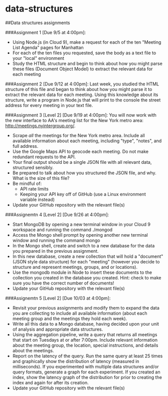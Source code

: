 # data-structures

##Data structures assignments

###Assignment 1 [Due 9/5 at 4:00pm]:
- Using Node.js (in Cloud 9), make a request for each of the ten "Meeting List Agenda" pages for Manhattan
- For each of the ten files you requested, save the body as a text file to your "local" environment
- Study the HTML structure and begin to think about how you might parse these files (Document Object Model) to extract the relevant data for each meeting


###Assignment 2 [Due 9/12 at 4:00pm]:
Last week, you studied the HTML structure of this file and began to think about how you might parse it to extract the relevant data for each meeting. Using this knowledge about its structure, write a program in Node.js that will print to the console the street address for every meeting in your text file.

###Assignment 3 [Level 2] [Due 9/19 at 4:00pm]:
You will now work with the new interface to AA's meeting list for the New York metro area: http://meetings.nyintergroup.org/.

- Scrape *all* the meetings for the New York metro area. Include all available information about each meeting, including "type", "notes", and full address.
- Use the Google Maps API to geocode each meeting. Do not make redundant requests to the API.
- Your final output should be a single JSON file with all relevant data, structured sensibly.
- Be prepared to talk about how you structured the JSON file, and why.
What is the size of this file?
- Be mindful of:
	- API rate limits
	- Keeping your API key off of GitHub (use a Linux environment variable instead)
- Update your GitHub repository with the relevant file(s)


###Assignemtn 4 [Level 2] [Due 9/26 at 4:00pm]:

- Start MongoDB by opening a new terminal window in your Cloud 9 workspace and running the command ./mongod
- Access the Mongo shell prompt by opening another new terminal window and running the command mongo
- In the Mongo shell, create and switch to a new database for the data you prepared in the previous assignment.
- In this new database, create a new collection that will hold a "document" (JSON style data structure) for each "meeting" (however you decide to structure and represent meetings, groups, and or locations).
- Use the mongodb module in Node to insert these documents to the collection you created in the database you created. Hint: check to make sure you have the correct number of documents!
- Update your GitHub repository with the relevant file(s)



###Assignemtn 5 [Level 2] [Due 10/03 at 4:00pm]:


- Revisit your previous assignments and modify them to expand the data you are collecting to include all available information (about each meeting group and the meetings they hold each week).
- Write all this data to a Mongo database, having decided upon your unit of analysis and appropriate data structures.
- Using the aggregation pipeline, write a query that returns all meetings that start on Tuesdays at or after 7:00pm. Include relevant information about the meeting group, the location, special instructions, and details about the meetings.
- Report on the latency of the query. Run the same query at least 25 times and graphically show the distribution of latency (measured in milliseconds). If you experimented with multiple data structures and/or query formats, generate a graph for each experiment. If you created an index, show the latency graph of the distribution for prior to creating the index and again for after its creation.
- Update your GitHub repository with the relevant file(s)